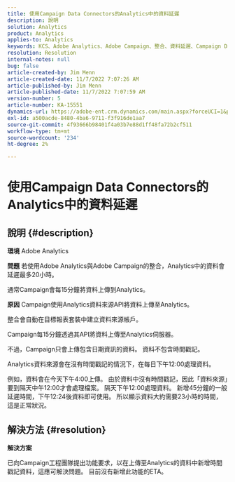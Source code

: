 ```yaml
---
title: 使用Campaign Data Connectors的Analytics中的資料延遲
description: 說明
solution: Analytics
product: Analytics
applies-to: Analytics
keywords: KCS、Adobe Analytics、Adobe Campaign、整合、資料延遲、Campaign Data Connectors、時間戳記、時間戳記
resolution: Resolution
internal-notes: null
bug: false
article-created-by: Jim Menn
article-created-date: 11/7/2022 7:07:26 AM
article-published-by: Jim Menn
article-published-date: 11/7/2022 7:07:59 AM
version-number: 5
article-number: KA-15551
dynamics-url: https://adobe-ent.crm.dynamics.com/main.aspx?forceUCI=1&pagetype=entityrecord&etn=knowledgearticle&id=a15466d0-6a5e-ed11-9561-6045bd0065f9
exl-id: a500acde-8480-4ba6-9711-f3f916de1aa7
source-git-commit: 4f93666b98401f4a03b7e88d1ff48fa72b2cf511
workflow-type: tm+mt
source-wordcount: '234'
ht-degree: 2%

---
```


# 使用Campaign Data Connectors的Analytics中的資料延遲

## 說明 {#description}


<b>環境</b>
Adobe Analytics

<b>問題</b>
若使用Adobe Analytics與Adobe Campaign的整合，Analytics中的資料會延遲最多20小時。

通常Campaign會每15分鐘將資料上傳到Analytics。

<b>原因</b>
Campaign使用Analytics資料來源API將資料上傳至Analytics。

整合會自動在目標報表套裝中建立資料來源帳戶。

Campaign每15分鐘透過其API將資料上傳至Analytics伺服器。

不過，Campaign只會上傳包含日期資訊的資料。 資料不包含時間戳記。

Analytics資料來源會在沒有時間戳記的情況下，在每日下午12:00處理資料。

例如，資料會在今天下午4:00上傳。 由於資料中沒有時間戳記，因此「資料來源」要到隔天中午12:00才會處理檔案。 隔天下午12:00處理資料。 新增45分鐘的一般延遲時間，下午12:24後資料即可使用。 所以顯示資料大約需要23小時的時間，這是正常狀況。


## 解決方法 {#resolution}


<b>解決方案</b>

已向Campaign工程團隊提出功能要求，以在上傳至Analytics的資料中新增時間戳記資料，這應可解決問題。 目前沒有新增此功能的ETA。
